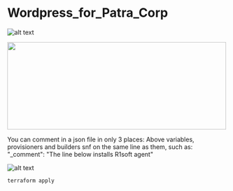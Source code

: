 # Wordpress_for_Patra_Corp

![alt text](https://user-images.githubusercontent.com/57076637/96326823-14361600-1002-11eb-9281-fccafa0c5b92.png)

<img src="https://user-images.githubusercontent.com/57076637/96326780-9e31af00-1001-11eb-9abb-8aebfa85b187.png" width="500" height="200">

You can comment in a json file in only 3 places: 
Above variables, provisioners and builders snf on the same line as them, such as:
"_comment": "The line below installs R1soft agent"

![alt text](https://www.google.com/imgres?imgurl=https%3A%2F%2Fcdn11.bigcommerce.com%2Fs-5ig7x53cx8%2Fimages%2Fstencil%2F1280x1280%2Fproducts%2F2805%2F5906%2FME-4024-Sports-Ball-Soccer-2__49617.1539788684.png%3Fc%3D2&imgrefurl=https%3A%2F%2Fproadv.com%2Fapollo-sports-soccer-ball-2%2F&tbnid=lNNlaU61sfgP9M&vet=12ahUKEwight2EgNTsAhUIYawKHclNCJEQMygCegUIARDvAg..i&docid=sNQ8ohLQeOnnTM&w=1280&h=1280&q=soccer%20ball&ved=2ahUKEwight2EgNTsAhUIYawKHclNCJEQMygCegUIARDvAg)



```
terraform apply
```



